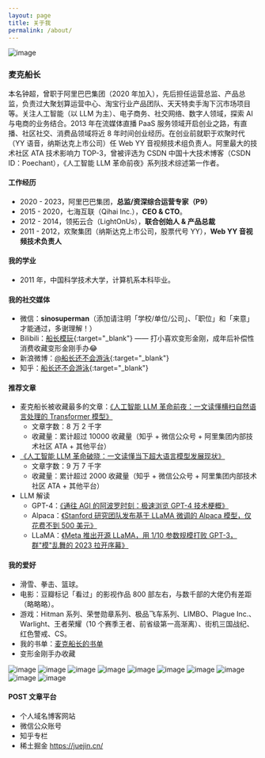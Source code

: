 ```yaml
---
layout: page
title: 关于我
permalink: /about/
---
```


![image](/img/about/avatar.jpg)

### 麦克船长

本名钟超，曾职于阿里巴巴集团（2020 年加入），先后担任运营总监、产品总监，负责过大聚划算运营中心、淘宝行业产品团队、天天特卖手淘下沉市场项目等。关注人工智能（以 LLM 为主）、电子商务、社交网络、数字人领域，探索 AI 与电商的业务结合。2013 年在流媒体直播 PaaS 服务领域开启创业之路，有直播、社区社交、消费品领域将近 8 年时间创业经历。在创业前就职于欢聚时代（YY 语音，纳斯达克上市公司）任 Web YY 音视频技术组负责人。阿里最大的技术社区 ATA 技术影响力 TOP-3，曾被评选为 CSDN 中国十大技术博客（CSDN ID：Poechant），《人工智能 LLM 革命前夜》系列技术综述第一作者。

#### 工作经历

* 2020 - 2023，阿里巴巴集团，**总监/资深综合运营专家（P9）**
* 2015 - 2020，七海互联（Qihai Inc.），**CEO & CTO**。
* 2012 - 2014，领拓云合（LightOnUs），**联合创始人 & 产品总裁**
* 2011 - 2012，欢聚集团（纳斯达克上市公司，股票代号 YY），**Web YY 音视频技术负责人**

#### 我的学业

* 2011 年，中国科学技术大学，计算机系本科毕业。

#### 我的社交媒体

* 微信：**sinosuperman**（添加请注明「学校/单位/公司」、「职位」和「来意」才能通过，多谢理解！）
* Bilibili：[<u>船长模玩</u>](https://space.bilibili.com/482553760){:target="_blank"} —— 打小喜欢变形金刚，成年后补偿性消费收藏变形金刚手办😂
* 新浪微博：[<u>@船长还不会游泳</u>](http://weibo.com/lauginhom){:target="_blank"}
* 知乎：[<u>船长还不会游泳</u>](https://www.zhihu.com/people/poechant){:target="_blank"}

#### 推荐文章

* 麦克船长被收藏最多的文章：[《人工智能 LLM 革命前夜：一文读懂横扫自然语言处理的 Transformer 模型》](https://www.mikecaptain.com/2023/01/22/captain-aigc-1-transformer/)
	* 文章字数：8 万 2 千字
	* 收藏量：累计超过 10000 收藏量（知乎 + 微信公众号 + 阿里集团内部技术社区 ATA + 其他平台）
* [《人工智能 LLM 革命破晓：一文读懂当下超大语言模型发展现状》](https://www.mikecaptain.com/2023/03/06/captain-aigc-2-llm/)
	* 文章字数：9 万 7 千字
	* 收藏量：累计超过 2000 收藏量（知乎 + 微信公众号 + 阿里集团内部技术社区 ATA + 其他平台）
* LLM 解读
	* GPT-4：[《通往 AGI 的阿波罗时刻：极速浏览 GPT-4 技术梗概》](https://www.mikecaptain.com/2023/03/15/mike-captain-gpt-4/)
	* Alpaca：[《Stanford 研究团队发布基于 LLaMA 微调的 Alpaca 模型，仅花费不到 500 美元》](https://www.mikecaptain.com/2023/03/14/captain-alpaca/)
	* LLaMA：[《Meta 推出开源 LLaMA，用 1/10 参数规模打败 GPT-3，群"模"乱舞的 2023 拉开序幕》](https://www.mikecaptain.com/2023/02/25/meta-llama/)

#### 我的爱好

* 滑雪、拳击、篮球。
* 电影：豆瓣标记「看过」的影视作品 800 部左右，与数千部的大佬仍有差距（略略略）。
* 游戏：Hitman 系列、荣誉勋章系列、极品飞车系列、LIMBO、Plague Inc.、Warlight、王者荣耀（10 个赛季王者、前省级第一高渐离）、街机三国战纪、红色警戒、CS。
* 我的书单：[麦克船长的书单](/booklist/)
* 变形金刚手办收藏

![image](/img/about/photo_10.jpg)
![image](/img/about/photo_2.jpg)
![image](/img/about/photo_6.jpg)
![image](/img/about/photo_3.jpg)
![image](/img/about/photo_4.jpg)
![image](/img/about/photo_5.jpg)
![image](/img/about/photo_1.jpg)
![image](/img/about/photo_7.jpg)
![image](/img/about/photo_8.jpg)
![image](/img/about/photo_9.jpg)

#### POST 文章平台

* 个人域名博客网站
* 微信公众账号
* 知乎专栏
* 稀土掘金 https://juejin.cn/